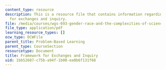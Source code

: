 ```yaml
---
content_type: resource
description: This is a resource file that contains information regarding framework
  for exchanges and inquiry.
file: /media/courses/wgs-693-gender-race-and-the-complexities-of-science-and-technology-a-problem-based-learning-experiment-spring-2009/1bb52607c75ba94f1b00ea0b6f131f68_MITWGS_693S09_tutor01.pdf
file_type: application/pdf
learning_resource_types: []
ocw_type: OCWFile
parent_title: Problem-Based Learning
parent_type: CourseSection
resourcetype: Document
title: Framework for Exchanges and Inquiry
uid: 1bb52607-c75b-a94f-1b00-ea0b6f131f68
---
```

